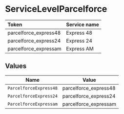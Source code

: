 # ServiceLevelParcelforce

|Token | Service name|
|:---|:---|
| parcelforce_express48 | Express 48|
| parcelforce_express24 | Express 24|
| parcelforce_expressam | Express AM|



## Values

| Name                   | Value                  |
| ---------------------- | ---------------------- |
| `ParcelforceExpress48` | parcelforce_express48  |
| `ParcelforceExpress24` | parcelforce_express24  |
| `ParcelforceExpressam` | parcelforce_expressam  |